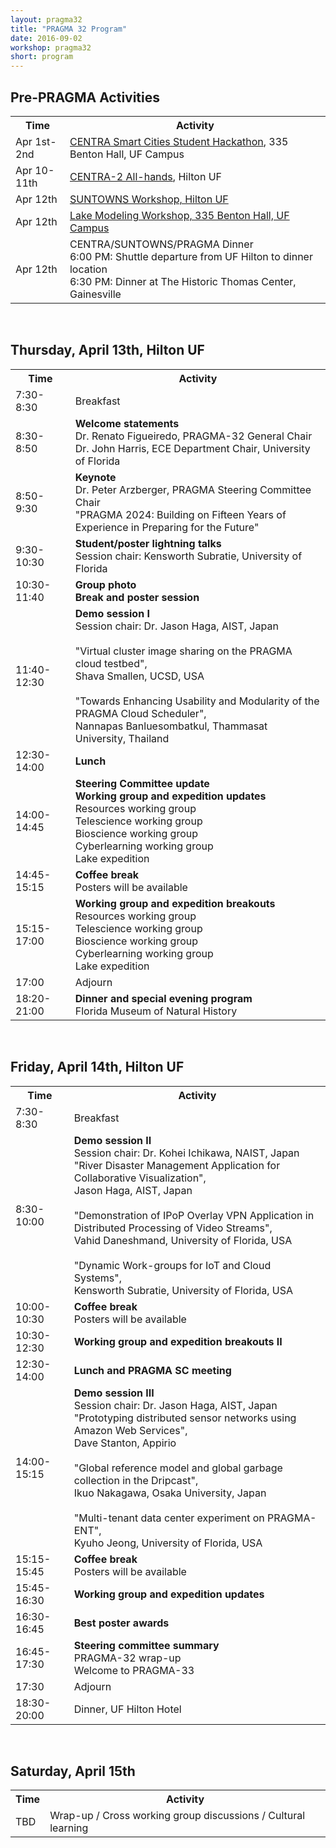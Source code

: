 ```yaml
---
layout: pragma32
title: "PRAGMA 32 Program"
date: 2016-09-02
workshop: pragma32
short: program
---
```



## Pre-PRAGMA Activities 
 
<table class="program32">
  <tr>
    <th>Time</th>
    <th>Activity</th>
  </tr>
     <td>Apr 1st-2nd</td>
     <td><a href="http://www.globalcentra.org/hackathon2017/">CENTRA Smart Cities Student Hackathon</a>, 335 Benton Hall, UF Campus</td>
  <tr>
    <td>Apr 10-11th</td>
    <td><a href="http://www.globalcentra.org/centra2">CENTRA-2 All-hands</a>, Hilton UF</td>
  </tr>
  <tr>
    <td>Apr 12th</td>
    <td><a href="http://www.globalcentra.org/suntowns2017/">SUNTOWNS Workshop, Hilton UF</a></td>
  </tr>
  <tr> 
    <td>Apr 12th</td>
    <td><a href="http://www.pragma-grid.net/pragma32-lake-workshop/">Lake Modeling Workshop, 335 Benton Hall, UF Campus</a></td>
  </tr>
  <tr>
    <td>Apr 12th</td>
    <td>CENTRA/SUNTOWNS/PRAGMA Dinner
        <br>6:00 PM: Shuttle departure from UF Hilton to dinner location
        <br>6:30 PM: Dinner at The Historic Thomas Center, Gainesville</td>
  </tr>
</table>


<br>
 
 
## Thursday, April 13th, Hilton UF

<table class="program32">
  <tr>
    <th>Time</th>
    <th>Activity</th>
  </tr>
  <tr>
    <td>7:30-8:30</td>
    <td>Breakfast</td>
  </tr>
  <tr>
    <td>8:30-8:50</td>
    <td><strong>Welcome statements</strong>
        <br>Dr. Renato Figueiredo, PRAGMA-32 General Chair
        <br>Dr. John Harris, ECE Department Chair, University of Florida</td>
  </tr>
  <tr>
    <td>8:50-9:30</td>
    <td><strong>Keynote</strong>
        <br>Dr. Peter Arzberger, PRAGMA Steering Committee Chair
        <br>"PRAGMA 2024: Building on Fifteen Years of Experience in Preparing for the Future"</td>
  </tr>
  <tr>
    <td>9:30-10:30</td>
    <td><strong>Student/poster lightning talks</strong>
        <br>Session chair: Kensworth Subratie, University of Florida</td>
  </tr>
  <tr>
    <td>10:30-11:40</td>
    <td><strong>Group photo</strong>
        <br><strong>Break and poster session</strong></td>
  </tr>
  <tr>
    <td>11:40-12:30</td>
    <td><strong>Demo session I</strong>
        <br>Session chair: Dr. Jason Haga, AIST, Japan
        <br>
        <br>"Virtual cluster image sharing on the PRAGMA cloud testbed", 
        <br>Shava Smallen, UCSD, USA
        <br>
        <br>"Towards Enhancing Usability and Modularity of the PRAGMA Cloud Scheduler",
        <br>Nannapas Banluesombatkul, Thammasat University, Thailand</td>
  </tr>
  <tr>
    <td>12:30-14:00</td>
    <td><strong>Lunch</strong></td>
  </tr>
  <tr>
    <td>14:00-14:45</td>
    <td><strong>Steering Committee update
        <br>Working group and expedition updates</strong>
        <br>Resources working group
        <br>Telescience working group
        <br>Bioscience working group
        <br>Cyberlearning working group
        <br>Lake expedition
        </td>
  </tr>
  <tr>
    <td>14:45-15:15</td>
    <td><strong>Coffee break</strong>
        <br>Posters will be available</td>
  </tr>
  <tr>
    <td>15:15-17:00</td>
    <td><strong>Working group and expedition breakouts</strong>
        <br>Resources working group
        <br>Telescience working group
        <br>Bioscience working group
        <br>Cyberlearning working group
        <br>Lake expedition
        </td>
  </tr>
  <tr>
    <td>17:00</td>
    <td>Adjourn</td>
  </tr>
  <tr>
    <td>18:20-21:00</td>
    <td><strong>Dinner and special evening program</strong>
        <br>Florida Museum of Natural History</td>
  </tr>
</table> 


<br>


## Friday, April 14th, Hilton UF
 
<table class="program32">
  <tr>
    <th>Time</th>
    <th>Activity</th>
  </tr>
  <tr>
    <td>7:30-8:30</td>
    <td>Breakfast</td>
  </tr>
  <tr>
    <td>8:30-10:00</td>
    <td><strong>Demo session II</strong>
        <br>Session chair: Dr. Kohei Ichikawa, NAIST, Japan
        <br>"River Disaster Management Application for Collaborative Visualization",
        <br>Jason Haga, AIST, Japan
        <br>
        <br>"Demonstration of IPoP Overlay VPN Application in Distributed Processing of Video Streams",
        <br>Vahid Daneshmand, University of Florida, USA
        <br>
        <br>"Dynamic Work-groups for IoT and Cloud Systems",
        <br>Kensworth Subratie, University of Florida, USA</td>
  </tr>
  <tr>
    <td>10:00-10:30</td>
    <td><strong>Coffee break</strong>
        <br>Posters will be available</td>
  </tr>
  <tr>
    <td>10:30-12:30</td>
    <td><strong>Working group and expedition breakouts II</strong></td>
  </tr>
  <tr>
    <td>12:30-14:00</td>
    <td><strong>Lunch and PRAGMA SC meeting</strong></td>
  </tr>
  <tr>
    <td>14:00-15:15</td>
    <td><strong>Demo session III</strong>
        <br>Session chair: Dr. Jason Haga, AIST, Japan
        <br>"Prototyping distributed sensor networks using Amazon Web Services",
        <br>Dave Stanton, Appirio
        <br>
        <br>"Global reference model and global garbage collection in the Dripcast",
        <br>Ikuo Nakagawa, Osaka University, Japan
        <br>
        <br>"Multi-tenant data center experiment on PRAGMA-ENT",
        <br>Kyuho Jeong, University of Florida, USA</td>
  </tr>
  <tr>
    <td>15:15-15:45</td>
    <td><strong>Coffee break</strong>
        <br>Posters will be available</td>
  </tr>
  <tr>
    <td>15:45-16:30</td>
    <td><strong>Working group and expedition updates</strong></td>
  </tr>
  <tr>
    <td>16:30-16:45</td>
    <td><strong>Best poster awards</strong></td>
  </tr>
  <tr>
    <td>16:45-17:30</td>
    <td><strong>Steering committee summary</strong>
        <br>PRAGMA-32 wrap-up
        <br>Welcome to PRAGMA-33</td>
  </tr>
  <tr>
    <td>17:30</td>
    <td>Adjourn</td>
  </tr>
  <tr>
    <td>18:30-20:00</td>
    <td>Dinner, UF Hilton Hotel</td>
  </tr>
</table>
 

<br>

 
## Saturday, April 15th

<table class="program32">
  <tr>
    <th>Time</th>
    <th>Activity</th>
  </tr>
  <tr>
    <td>TBD</td>
    <td>Wrap-up / Cross working group discussions / Cultural learning</td>
  </tr>
</table> 
 


